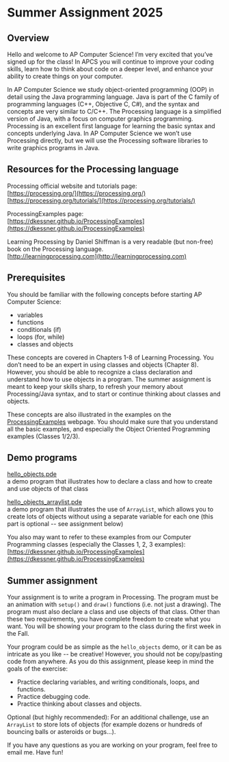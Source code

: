 ﻿# Summer Assignment 2025

## Overview

Hello and welcome to AP Computer Science!  I’m very excited that you’ve signed
up for the class!  In APCS you will continue to improve your coding skills,
learn how to think about code on a deeper level, and enhance your ability to
create things on your computer.

In AP Computer Science we study object-oriented programming (OOP) in detail
using the Java programming language.  Java is part of the C family of
programming languages (C++, Objective C, C#), and the syntax and concepts are
very similar to C/C++.  The Processing language is a simplified version of
Java, with a focus on computer graphics programming.  Processing is an
excellent first language for learning the basic syntax and concepts underlying
Java.  In AP Computer Science we won’t use Processing directly, but we will use
the Processing software libraries to write graphics programs in Java.

## Resources for the Processing language

Processing official website and tutorials page:  
[https://processing.org/](https://processing.org/)    
[https://processing.org/tutorials/](https://processing.org/tutorials/)  

ProcessingExamples page:  
[https://dkessner.github.io/ProcessingExamples](https://dkessner.github.io/ProcessingExamples)

Learning Processing by Daniel Shiffman is a very readable (but non-free) book
on the Processing language.  
[http://learningprocessing.com](http://learningprocessing.com)


## Prerequisites

You should be familiar with the following concepts before starting AP
Computer Science:

* variables
* functions
* conditionals (if)
* loops (for, while)
* classes and objects

These concepts are covered in Chapters 1-8 of Learning Processing.  You
don’t need to be an expert in using classes and objects (Chapter 8).
However, you should be able to recognize a class declaration and
understand how to use objects in a program.  The summer assignment is
meant to keep your skills sharp, to refresh your memory about
Processing/Java syntax, and to start or continue thinking about classes
and objects.

These concepts are also illustrated in the examples on the
[ProcessingExamples](https://dkessner.github.io/ProcessingExamples/)
webpage.  You should make sure that you understand all the basic
examples, and especially the Object Oriented Programming examples
(Classes 1/2/3).


## Demo programs

<a href="../hello_objects/hello_objects.pde">hello_objects.pde</a>  
a demo program that illustrates how to declare a class and how to create and
use objects of that class

<a href="../hello_objects_arraylist/hello_objects_arraylist.pde">hello_objects_arraylist.pde</a>  
a demo program that illustrates the use of `ArrayList`, which allows you to
create lots of objects without using a separate variable for each one (this
part is optional -- see assignment below)

You also may want to refer to these examples from our Computer Programming
classes (especially the Classes 1, 2, 3 examples):   
[https://dkessner.github.io/ProcessingExamples](https://dkessner.github.io/ProcessingExamples)

## Summer assignment

Your assignment is to write a program in Processing.  The program must be an
animation with `setup()` and `draw()` functions (i.e. not just a drawing).  The
program must also declare a class and use objects of that class.   Other than
these two requirements, you have complete freedom to create what you want.  You
will be showing your program to the class during the first week in the Fall.

Your program could be as simple as the `hello_objects` demo, or it can be as
intricate as you like -- be creative!  However, you should not be copy/pasting
code from anywhere.  As you do this assignment, please keep in mind the goals
of the exercise:

* Practice declaring variables, and writing conditionals, loops, and functions.
* Practice debugging code.
* Practice thinking about classes and objects.

Optional (but highly recommended):  For an additional challenge, use an
`ArrayList` to store lots of objects (for example dozens or hundreds of
bouncing balls or asteroids or bugs...).  

If you have any questions as you are working on your program, feel free to
email me.  Have fun!  

